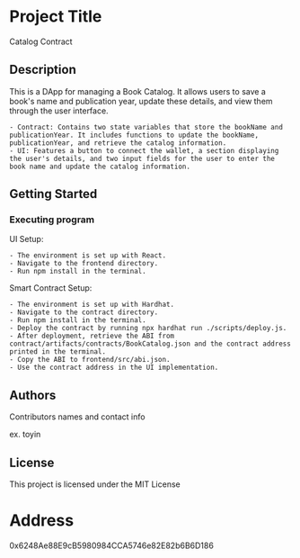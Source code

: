 # Project Title

Catalog Contract

## Description

This is a DApp for managing a Book Catalog. It allows users to save a book's name and publication year, update these details, and view them through the user interface.

    - Contract: Contains two state variables that store the bookName and publicationYear. It includes functions to update the bookName, publicationYear, and retrieve the catalog information.
    - UI: Features a button to connect the wallet, a section displaying the user's details, and two input fields for the user to enter the book name and update the catalog information.


## Getting Started

### Executing program
UI Setup:

    - The environment is set up with React.
    - Navigate to the frontend directory.
    - Run npm install in the terminal.

Smart Contract Setup:

    - The environment is set up with Hardhat.
    - Navigate to the contract directory.
    - Run npm install in the terminal.
    - Deploy the contract by running npx hardhat run ./scripts/deploy.js.
    - After deployment, retrieve the ABI from contract/artifacts/contracts/BookCatalog.json and the contract address printed in the terminal.
    - Copy the ABI to frontend/src/abi.json.
    - Use the contract address in the UI implementation.

## Authors

Contributors names and contact info

ex. toyin



## License

This project is licensed under the MIT License 

# Address
0x6248Ae88E9cB5980984CCA5746e82E82b6B6D186

